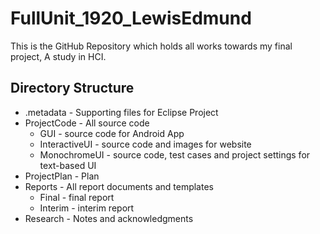 # FullUnit_1920_LewisEdmund
This is the GitHub Repository which holds all works towards my final project, A study in HCI.
## Directory Structure
* .metadata - Supporting files for Eclipse Project
* ProjectCode - All source code
  * GUI - source code for Android App
  * InteractiveUI - source code and images for website
  * MonochromeUI - source code, test cases and project settings for text-based UI
* ProjectPlan - Plan
* Reports - All report documents and templates
  * Final - final report
  * Interim - interim  report
* Research - Notes and acknowledgments

